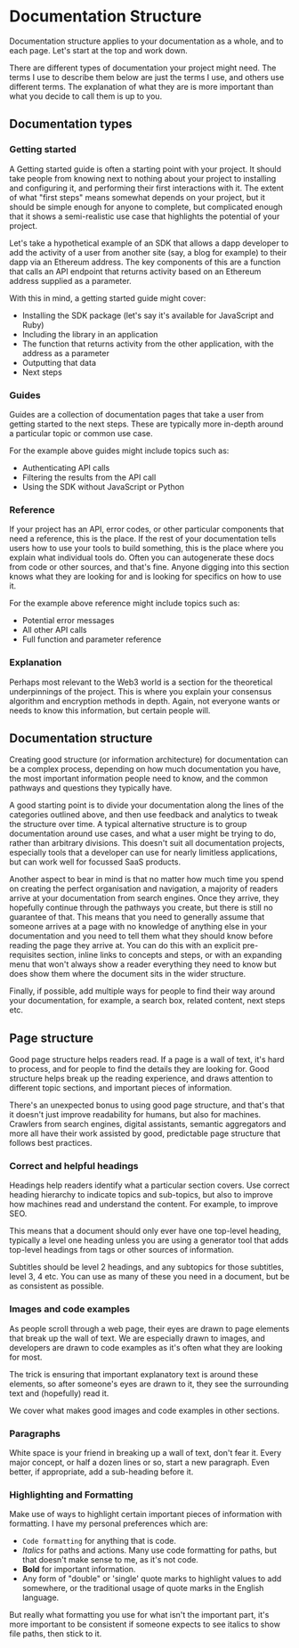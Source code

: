 # Documentation Structure

Documentation structure applies to your documentation as a whole, and to each page. Let's start at the top and work down.

There are different types of documentation your project might need. The
terms I use to describe them below are just the terms I use, and others use different terms. The explanation of what they are is more important than what you decide to call
them is up to you.

## Documentation types

### Getting started

A Getting started guide is often a starting point with your
project. It should take people from knowing next to nothing about your
project to installing and configuring it, and performing their first
interactions with it. The extent of what "first steps" means
somewhat depends on your project, but it should be simple enough for
anyone to complete, but complicated enough that it shows a semi-realistic
use case that highlights the potential of your project.

Let's take a hypothetical example of an SDK that allows a dapp developer to add the activity of a user from another site (say, a blog for example) to their dapp via an Ethereum address. The key components of this are a function that calls an API endpoint that returns activity based on an Ethereum address supplied as a parameter.

With this in mind, a getting started guide might cover:

-   Installing the SDK package (let's say it's available for JavaScript and Ruby)
-   Including the library in an application
-   The function that returns activity from the other application, with the address as a parameter
-   Outputting that data
-   Next steps

### Guides

Guides are a collection of documentation pages that take a user from getting
started to the next steps. These are typically more in-depth around a particular topic or common use case.

For the example above guides might include topics such as:

-   Authenticating API calls
-   Filtering the results from the API call
-   Using the SDK without JavaScript or Python

### Reference

If your project has an API, error codes, or other particular components
that need a reference, this is the place. If the rest of your
documentation tells users how to use your tools to build something, this
is the place where you explain what individual tools do. Often you can
autogenerate these docs from code or other sources, and that's fine.
Anyone digging into this section knows what they are looking for and is
looking for specifics on how to use it.

For the example above reference might include topics such as:

-   Potential error messages
-   All other API calls
-   Full function and parameter reference

### Explanation

Perhaps most relevant to the Web3 world is a section for the theoretical
underpinnings of the project. This is where you explain your consensus
algorithm and encryption methods in depth. Again, not everyone wants or needs to know this information, but certain people will.

## Documentation structure

Creating good structure (or information architecture) for documentation can be a complex process,
depending on how much documentation you have, the most important
information people need to know, and the common pathways and questions
they typically have.

A good starting point is to divide your documentation along the lines of
the categories outlined above, and then use feedback and analytics to
tweak the structure over time. A typical alternative structure is to
group documentation around use cases, and what a user might be trying to
do, rather than arbitrary divisions. This doesn't suit all documentation
projects, especially tools that a developer can use for nearly limitless
applications, but can work well for focussed SaaS products.

Another aspect to bear in mind is that no matter how much time you spend on creating the perfect organisation and navigation, a majority of readers arrive at your documentation from search engines. Once
they arrive, they hopefully continue through the pathways you create, but there is still no guarantee of that. This means that you need to
generally assume that someone arrives at a page with no knowledge of
anything else in your documentation and you need to tell them what they should know before reading the page they arrive at. You can do this with
an explicit pre-requisites section, inline links to concepts and steps,
or with an expanding menu that won't always show a reader everything
they need to know but does show them where the document sits in the
wider structure.

Finally, if possible, add multiple ways for people to find their way
around your documentation, for example, a search box, related content,
next steps etc.

## Page structure

Good page structure helps readers read. If a page is a wall of text,
it's hard to process, and for people to find the details they are looking for. Good structure helps break up the reading experience, and
draws attention to different topic sections, and important pieces of
information.

There's an unexpected bonus to using good page structure, and that's
that it doesn't just improve readability for humans, but also for machines. Crawlers from search engines, digital assistants, semantic
aggregators and more all have their work assisted by good, predictable
page structure that follows best practices.

### Correct and helpful headings

Headings help readers identify what a particular section covers. Use
correct heading hierarchy to indicate topics and sub-topics, but also to
improve how machines read and understand the content. For example, to
improve SEO.

This means that a document should only ever have one top-level heading,
typically a level one heading unless you are using a generator tool that adds top-level headings from tags or other sources of information.

Subtitles should be level 2 headings, and any subtopics for those subtitles, level 3, 4 etc. You can use as many of these you need in a
document, but be as consistent as possible.

### Images and code examples

As people scroll through a web page, their eyes are drawn to page
elements that break up the wall of text. We are especially drawn to
images, and developers are drawn to code examples as it's often what
they are looking for most.

The trick is ensuring that important explanatory text is around these
elements, so after someone's eyes are drawn to it, they see the
surrounding text and (hopefully) read it.

We cover what makes good images and code examples in other sections.

### Paragraphs

White space is your friend in breaking up a wall of text, don't fear
it. Every major concept, or half a dozen lines or so, start a new
paragraph. Even better, if appropriate, add a sub-heading before it.

### Highlighting and Formatting

Make use of ways to highlight certain important pieces of information
with formatting. I have my personal preferences which are:

-   `Code formatting` for anything that is code.
-   _Italics_ for paths and actions. Many use code formatting for paths,
    but that doesn't make sense to me, as it's not code.
-   **Bold** for important information.
-   Any form of "double" or 'single' quote marks to highlight values to add somewhere, or the traditional usage of quote marks in the English language.

But really what formatting you use for what isn't the important part,
it's more important to be consistent if someone expects to see italics
to show file paths, then stick to it.
